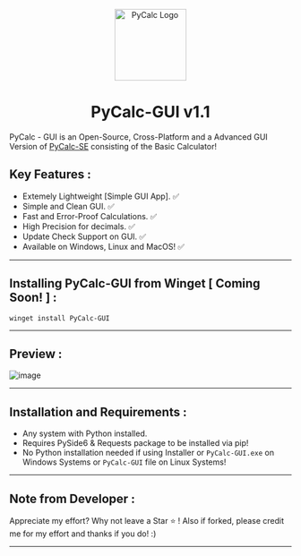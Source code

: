 <p align="center">
  <img src="https://github.com/Chill-Astro/PyCalc-GUI/blob/main/PyCalc-GUI.ico" width="128px" height="128px" alt="PyCalc Logo">
</p>
<h1 align="center">PyCalc-GUI v1.1</h1>

PyCalc - GUI is an Open-Source, Cross-Platform and a Advanced GUI Version of [PyCalc-SE](https://github.com/Chill-Astro/PyCalc-SE) consisting of the Basic Calculator!
 
## Key Features :

- Extemely Lightweight [Simple GUI App]. ✅
- Simple and Clean GUI. ✅
- Fast and Error-Proof Calculations. ✅
- High Precision for decimals. ✅
- Update Check Support on GUI. ✅
- Available on Windows, Linux and MacOS! ✅

---

## Installing PyCalc-GUI from Winget [ Coming Soon! ] :

    winget install PyCalc-GUI

---

## Preview :

![image](https://github.com/user-attachments/assets/f9498525-a38a-449f-8378-80c8ade4a4d2)

---    

## Installation and Requirements :

- Any system with Python installed.
- Requires PySide6 & Requests package to be installed via pip!
- No Python installation needed if using Installer or `PyCalc-GUI.exe` on Windows Systems or `PyCalc-GUI` file on Linux Systems!

---

## Note from Developer :

Appreciate my effort? Why not leave a Star ⭐ ! Also if forked, please credit me for my effort and thanks if you do! :)

---
